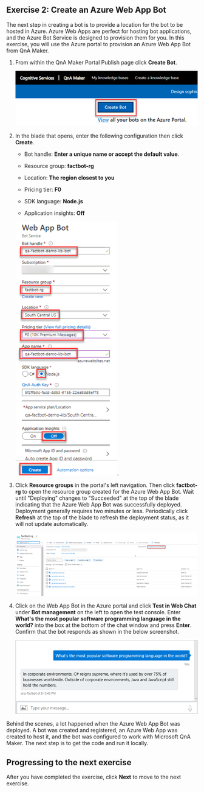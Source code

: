 ## Exercise 2: Create an Azure Web App Bot

The next step in creating a bot is to provide a location for the bot to be hosted in Azure. Azure Web Apps are perfect for hosting bot applications, and the Azure Bot Service is designed to provision them for you. In this exercise, you will use the Azure portal to provision an Azure Web App Bot from QnA Maker.

1. From within the QnA Maker Portal Publish page click **Create Bot**.
    
    ![](Images/19-11-06-botcreation.png)

2. In the blade that opens, enter the following configuration then click **Create**.

    - Bot handle: **Enter a unique name or accept the default value**. 

    - Resource group: **factbot-rg**

    - Location: **The region closest to you**

    - Pricing tier: **F0**

    - SDK language: **Node.js**

    - Application insights: **Off**

    ![](Images/19-11-06-botcreate.png). 

3. Click **Resource groups** in the portal's left navigation. Then click **factbot-rg** to open the resource group created for the Azure Web App Bot. Wait until "Deploying" changes to "Succeeded" at the top of the blade indicating that the Azure Web App Bot was successfully deployed. Deployment generally requires two minutes or less. Periodically click **Refresh** at the top of the blade to refresh the deployment status, as it will not update automatically.

    ![](Images/19-11-06-botcreationresourcegroup.png)

4. Click on the Web App Bot in the Azure portal and click **Test in Web Chat** under **Bot management** on the left to open the test console. Enter **What's the most popular software programming language in the world?** into the box at the bottom of the chat window and press **Enter**. Confirm that the bot responds as shown in the below screenshot. 

    ![](Images/portal-testing-chat.png)

Behind the scenes, a lot happened when the Azure Web App Bot was deployed. A bot was created and registered, an Azure Web App was created to host it, and the bot was configured to work with Microsoft QnA Maker. The next step is to get the code and run it locally.  

## Progressing to the next exercise  
  
After you have completed the exercise, click **Next** to move to the next exercise.  